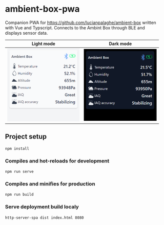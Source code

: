 # ambient-box-pwa

Companion PWA for https://github.com/lucianpalaghe/ambient-box written with Vue and Typscript.
Connects to the Ambint Box through BLE and displays sensor data.


Light mode             |  Dark mode
:-------------------------:|:-------------------------:
![](images/light.png?raw=true "Title")  |  ![](images/dark.png?raw=true "Title")

## Project setup
```
npm install
```

### Compiles and hot-reloads for development
```
npm run serve
```

### Compiles and minifies for production
```
npm run build
```

### Serve deployment build localy
```
http-server-spa dist index.html 8080
```
